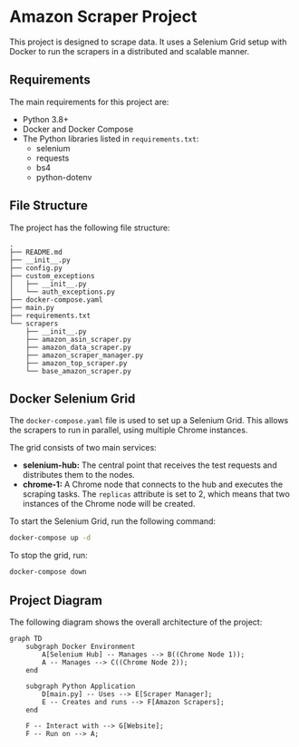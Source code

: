 # Amazon Scraper Project

This project is designed to scrape data. It uses a Selenium Grid setup with Docker to run the scrapers in a distributed and scalable manner.

## Requirements

The main requirements for this project are:

- Python 3.8+
- Docker and Docker Compose
- The Python libraries listed in `requirements.txt`:
  - selenium
  - requests
  - bs4
  - python-dotenv

## File Structure

The project has the following file structure:

```
.
├── README.md
├── __init__.py
├── config.py
├── custom_exceptions
│   ├── __init__.py
│   └── auth_exceptions.py
├── docker-compose.yaml
├── main.py
├── requirements.txt
└── scrapers
    ├── __init__.py
    ├── amazon_asin_scraper.py
    ├── amazon_data_scraper.py
    ├── amazon_scraper_manager.py
    ├── amazon_top_scraper.py
    └── base_amazon_scraper.py
```

## Docker Selenium Grid

The `docker-compose.yaml` file is used to set up a Selenium Grid. This allows the scrapers to run in parallel, using multiple Chrome instances.

The grid consists of two main services:

- **selenium-hub:** The central point that receives the test requests and distributes them to the nodes.
- **chrome-1:** A Chrome node that connects to the hub and executes the scraping tasks. The `replicas` attribute is set to 2, which means that two instances of the Chrome node will be created.

To start the Selenium Grid, run the following command:

```bash
docker-compose up -d
```

To stop the grid, run:

```bash
docker-compose down
```

## Project Diagram

The following diagram shows the overall architecture of the project:

```mermaid
graph TD
    subgraph Docker Environment
        A[Selenium Hub] -- Manages --> B((Chrome Node 1));
        A -- Manages --> C((Chrome Node 2));
    end

    subgraph Python Application
        D[main.py] -- Uses --> E[Scraper Manager];
        E -- Creates and runs --> F[Amazon Scrapers];
    end

    F -- Interact with --> G[Website];
    F -- Run on --> A;
```
